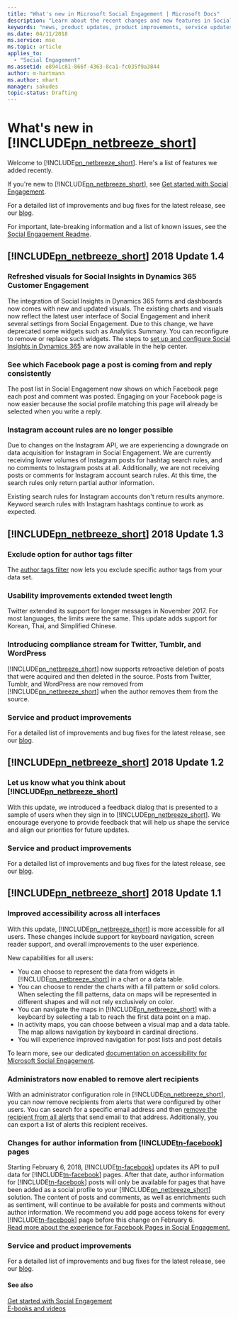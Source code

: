```yaml
---
title: "What's new in Microsoft Social Engagement | Microsoft Docs"
description: "Learn about the recent changes and new features in Social Engagement."
keywords: "news, product updates, product improvements, service updates"
ms.date: 04/11/2018
ms.service: mse
ms.topic: article
applies_to:
  - "Social Engagement"
ms.assetid: e8941c81-866f-4363-8ca1-fc035f9a3844
author: m-hartmann
ms.author: mhart
manager: sakudes
topic-status: Drafting
---
```


# What&#39;s new in [!INCLUDE[pn_netbreeze_short](../includes/pn-social-engagement-short.md)]

Welcome to [!INCLUDE[pn_netbreeze_short](../includes/pn-social-engagement-short.md)]. Here's a list of features we added recently.

If you're new to [!INCLUDE[pn_netbreeze_short](../includes/pn-social-engagement-short.md)], see [Get started with Social Engagement](get-started.md).

For a detailed list of improvements and bug fixes for the latest release, see our [blog](https://blogs.msdn.microsoft.com/crm/tag/social-engagement-kb-articles/).

For important, late-breaking information and a list of known issues, see the [Social Engagement Readme](http://go.microsoft.com/fwlink/p/?LinkID=393612).

## [!INCLUDE[pn_netbreeze_short](../includes/pn-social-engagement-short.md)] 2018 Update 1.4

### Refreshed visuals for Social Insights in Dynamics 365 Customer Engagement

The integration of Social Insights in Dynamics 365 forms and dashboards now comes with new and updated visuals. The existing charts and visuals now reflect the latest user interface of Social Engagement and inherit several settings from Social Engagement. Due to this change, we have deprecated some widgets such as Analytics Summary. You can reconfigure to remove or replace such widgets. 
The steps to [set up and configure Social Insights in Dynamics 365](integrate-social-engagement-dynamics-365.md) are now available in the help center. 

### See which Facebook page a post is coming from and reply consistently

The post list in Social Engagement now shows on which Facebook page each post and comment was posted. Engaging on your Facebook page is now easier because the social profile matching this page will already be selected when you write a reply. 

### Instagram account rules are no longer possible

Due to changes on the Instagram API, we are experiencing a downgrade on data acquisition for Instagram in Social Engagement. We are currently receiving lower volumes of Instagram posts for hashtag search rules, and no comments to Instagram posts at all. Additionally, we are not receiving posts or comments for Instagram account search rules. At this time, the search rules only return partial author information.

Existing search rules for Instagram accounts don't return results anymore. Keyword search rules with Instagram hashtags continue to work as expected.

## [!INCLUDE[pn_netbreeze_short](../includes/pn-social-engagement-short.md)] 2018 Update 1.3

### Exclude option for author tags filter

The [author tags filter](understand-filters.md#author-tags) now lets you exclude specific author tags from your data set. 

### Usability improvements extended tweet length

Twitter extended its support for longer messages in November 2017. For most languages, the limits were the same. This update adds support for Korean, Thai, and Simplified Chinese. 

### Introducing compliance stream for Twitter, Tumblr, and WordPress

[!INCLUDE[pn_netbreeze_short](../includes/pn-social-engagement-short.md)] now supports retroactive deletion of posts that were acquired and then deleted in the source. Posts from Twitter, Tumblr, and WordPress are now removed from [!INCLUDE[pn_netbreeze_short](../includes/pn-social-engagement-short.md)] when the author removes them from the source.

### Service and product improvements

For a detailed list of improvements and bug fixes for the latest release, see our [blog](https://blogs.msdn.microsoft.com/crm/tag/social-engagement-kb-articles/).

## [!INCLUDE[pn_netbreeze_short](../includes/pn-social-engagement-short.md)] 2018 Update 1.2

### Let us know what you think about [!INCLUDE[pn_netbreeze_short](../includes/pn-social-engagement-short.md)]

With this update, we introduced a feedback dialog that is presented to a sample of users when they sign in to [!INCLUDE[pn_netbreeze_short](../includes/pn-social-engagement-short.md)]. We encourage everyone to provide feedback that will help us shape the service and align our priorities for future updates.

### Service and product improvements

For a detailed list of improvements and bug fixes for the latest release, see our [blog](https://blogs.msdn.microsoft.com/crm/tag/social-engagement-kb-articles/).

## [!INCLUDE[pn_netbreeze_short](../includes/pn-social-engagement-short.md)] 2018 Update 1.1

### Improved accessibility across all interfaces

With this update, [!INCLUDE[pn_netbreeze_short](../includes/pn-social-engagement-short.md)] is more accessible for all users. These changes include support for keyboard navigation, screen reader support, and overall improvements to the user experience.

New capabilities for all users:

- You can choose to represent the data from widgets in [!INCLUDE[pn_netbreeze_short](../includes/pn-social-engagement-short.md)] in a chart or a data table.
- You can choose to render the charts with a fill pattern or solid colors. When selecting the fill patterns, data on maps will be represented in different shapes and will not rely exclusively on color.
- You can navigate the maps in [!INCLUDE[pn_netbreeze_short](../includes/pn-social-engagement-short.md)] with a keyboard by selecting a tab to reach the first data point on a map.
- In activity maps, you can choose between a visual map and a data table. The map allows navigation by keyboard in cardinal directions.
- You will experience improved navigation for post lists and post details

To learn more, see our dedicated [documentation on accessibility for Microsoft Social Engagement](accessibility.md).

### Administrators now enabled to remove alert recipients

With an administrator configuration role in [!INCLUDE[pn_netbreeze_short](../includes/pn-social-engagement-short.md)], you can now remove recipients from alerts that were configured by other users. You can search for a specific email address and then [remove the recipient from all alerts](email-alerts.md) that send email to that address. Additionally, you can export a list of alerts this recipient receives.

### Changes for author information from [!INCLUDE[tn-facebook](../includes/tn-facebook.md)] pages

Starting February 6, 2018, [!INCLUDE[tn-facebook](../includes/tn-facebook.md)] updates its API to pull data for [!INCLUDE[tn-facebook](../includes/tn-facebook.md)] pages. After that date, author information for [!INCLUDE[tn-facebook](../includes/tn-facebook.md)] posts will only be available for pages that have been added as a social profile to your [!INCLUDE[pn_netbreeze_short](../includes/pn-social-engagement-short.md)] solution. The content of posts and comments, as well as enrichments such as sentiment, will continue to be available for posts and comments without author information. We recommend you add page access tokens for every [!INCLUDE[tn-facebook](../includes/tn-facebook.md)] page before this change on February 6.    
[Read more about the experience for Facebook Pages in Social Engagement.](facebook-pages-data-acquisition.md)

### Service and product improvements

For a detailed list of improvements and bug fixes for the latest release, see our [blog](https://blogs.msdn.microsoft.com/crm/tag/social-engagement-kb-articles/).

#### See also

[Get started with Social Engagement](get-started.md)  
[E-books and videos](http://go.microsoft.com/fwlink/p/?LinkId=400708)

